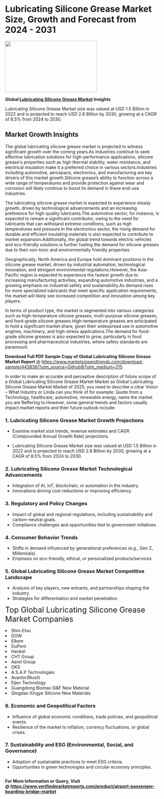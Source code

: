 <H1>Lubricating Silicone Grease Market Size, Growth and Forecast from 2024 - 2031</H1><img class="aligncenter size-medium wp-image-584254" src="https://thirdeyenews.in/wp-content/uploads/2024/09/Global-Market-Research-300x168.jpeg" alt="" width="300" height="168" /><p><strong>Global&nbsp;<a href="https://www.marketsizeandtrends.com/download-sample/443836/?utm_source=Github8j?utm_medium=215">Lubricating Silicone Grease Market</a> Insights</strong></p><p>Lubricating Silicone Grease Market size was valued at USD 1.5 Billion in 2022 and is projected to reach USD 2.8 Billion by 2030, growing at a CAGR of 8.5% from 2024 to 2030.</p><p><h2>Market Growth Insights</h2> <p>The global lubricating silicone grease market is projected to witness significant growth over the coming years.As industries continue to seek effective lubrication solutions for high-performance applications, silicone grease's properties such as high thermal stability, water resistance, and electrical insulation make it a preferred choice in various sectors.Industries including automotive, aerospace, electronics, and manufacturing are key drivers of this market growth.Silicone grease’s ability to function across a wide range of temperatures and provide protection against wear and corrosion will likely continue to boost its demand in these end-use industries.</p> <p>The lubricating silicone grease market is expected to experience steady growth, driven by technological advancements and an increasing preference for high-quality lubricants.The automotive sector, for instance, is expected to remain a significant contributor, owing to the need for lubricants that can withstand extreme conditions, such as high temperatures and pressure.In the electronics sector, the rising demand for durable and efficient insulating materials is also expected to contribute to market expansion.Additionally, the global trend towards electric vehicles and eco-friendly solutions is further fueling the demand for silicone greases due to their non-toxic and environmentally friendly properties.</p> <p>Geographically, North America and Europe hold dominant positions in the silicone grease market, driven by industrial automation, technological innovation, and stringent environmental regulations.However, the Asia-Pacific region is expected to experience the fastest growth due to increasing manufacturing activities, expanding automotive industries, and a growing emphasis on industrial safety and sustainability.As demand rises for more specialized lubricants that meet specific application requirements, the market will likely see increased competition and innovation among key players.</p> <p>In terms of product type, the market is segmented into various categories such as high-temperature silicone greases, multi-purpose silicone greases, and food-grade silicone greases.High-temperature greases are anticipated to hold a significant market share, given their widespread use in automotive engines, machinery, and high-stress applications.The demand for food-grade silicone greases is also expected to grow, particularly in food processing and pharmaceutical industries, where safety standards are paramount.</p> <p><span class=""><strong>Download Full PDF Sample Copy of Global Lubricating Silicone Grease Market Report</strong> @ <a href="https://www.marketsizeandtrends.com/download-sample/443836/?utm_source=Github8j?utm_medium=215" target="_blank">https://www.marketsizeandtrends.com/download-sample/443836/?utm_source=Github8j?utm_medium=215</a></span></p><p>In order to make an accurate and perceptive description of future scope of a Global&nbsp;Lubricating Silicone Grease Market Market as Global&nbsp;Lubricating Silicone Grease Market Market of 2025, you need to describe a clear Vision &ndash; What Industry or Linda can you think of for example: Quote from a Technology, healthcare, automotive, renewable energy, name the market you are Reffering to.However, some general trends and factors usually impact market reports and their future outlook include:</p><h3>1.&nbsp;<strong>Lubricating Silicone Grease Market Growth Projections</strong></h3><ul><li>Examine market size trends, revenue estimates and CAGR (Compounded Annual Growth Rate) projections.</li><li><p>Lubricating Silicone Grease Market size was valued at USD 1.5 Billion in 2022 and is projected to reach USD 2.8 Billion by 2030, growing at a CAGR of 8.5% from 2024 to 2030.</p></li></ul><h3>2.&nbsp;<strong>Lubricating Silicone Grease Market Technological Advancements</strong></h3><ul><li>Integration of AI, IoT, blockchain, or automation in the industry.</li><li>Innovations driving cost reductions or improving efficiency.</li></ul><h3>3.&nbsp;<strong>Regulatory and Policy Changes</strong></h3><ul><li>Impact of global and regional regulations, including sustainability and carbon-neutral goals.</li><li>Compliance challenges and opportunities tied to government initiatives.</li></ul><h3>4.&nbsp;<strong>Consumer Behavior Trends</strong></h3><ul><li>Shifts in demand influenced by generational preferences (e.g., Gen Z, Millennials).</li><li>Emphasis on eco-friendly, ethical, or personalized products/services.</li></ul><h3>5.&nbsp;<strong>Global Lubricating Silicone Grease Market Competitive Landscape</strong></h3><ul><li>Analysis of key players, new entrants, and partnerships shaping the industry.</li><li>Strategies for differentiation and market penetration.</li></ul><p data-pm-slice="1 1 []"><span style="color: inherit; font-family: inherit; font-size: 25px;">Top Global Lubricating Silicone Grease Market Companies</span></p><div class="" data-test-id=""><p><li>Shin-Etsu</li><li> DOW</li><li> Elkem</li><li> DuPont</li><li> Henkel</li><li> CHT Group</li><li> Aerol Group</li><li> OKS</li><li> A.S.A.P Technologies</li><li> Avantor(Nusil)</li><li> Eljen Technology</li><li> Guangdong Biomax Si&F New Material</li><li> Qingdao Xingye Silicone New Materials</li></p></div><h3>6.&nbsp;<strong>Economic and Geopolitical Factors</strong></h3><ul><li>Influence of global economic conditions, trade policies, and geopolitical events.</li><li>Resilience of the market to inflation, currency fluctuations, or global crises.</li></ul><h3>7.&nbsp;<strong>Sustainability and ESG (Environmental, Social, and Governance)</strong></h3><ul><li>Adoption of sustainable practices to meet ESG criteria.</li><li>Opportunities in green technologies and circular economy principles.</li></ul><h2><strong style="font-size: 14px;">For More Information or Query, Visit @&nbsp;</strong><a style="background-color: #ffffff; font-size: 14px;" href="https://www.marketsizeandtrends.com/report/lubricating-silicone-grease-market/" target="_blank">https://www.verifiedmarketreports.com/product/airport-passenger-boarding-bridge-market</a></h2>